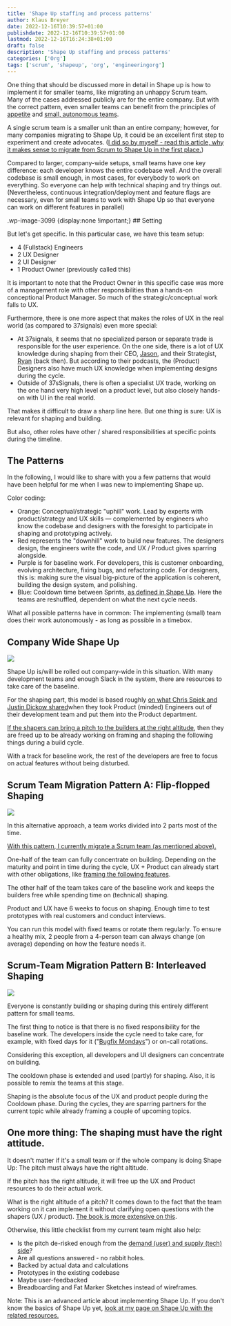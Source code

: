```yaml
---
title: 'Shape Up staffing and process patterns'
author: Klaus Breyer
date: 2022-12-16T10:39:57+01:00
publishdate: 2022-12-16T10:39:57+01:00
lastmod: 2022-12-16T16:24:38+01:00
draft: false
description: 'Shape Up staffing and process patterns'
categories: ['Org']
tags: ['scrum', 'shapeup', 'org', 'engineeringorg']
---
```



One thing that should be discussed more in detail in Shape up is how to implement it for smaller teams, like migrating an unhappy Scrum team. Many of the cases addressed publicly are for the entire company. But with the correct pattern, even smaller teams can benefit from the principles of [appetite](https://basecamp.com/shapeup/1.2-chapter-03#setting-the-appetite) and [small, autonomous teams](https://basecamp.com/shapeup/0.3-chapter-01#making-teams-responsible).

A single scrum team is a smaller unit than an entire company; however, for many companies migrating to Shape Up, it could be an excellent first step to experiment and create advocates. ([I did so by myself - read this article, why it makes sense to migrate from Scrum to Shape Up in the first place.](../20220923shape-up-track-for-scrum-or-how-to-experiment-with-the-process))

Compared to larger, company-wide setups, small teams have one key difference: each developer knows the entire codebase well. And the overall codebase is small enough, in most cases, for everybody to work on everything. So everyone can help with technical shaping and try things out. (Nevertheless, continuous integration/deployment and feature flags are necessary, even for small teams to work with Shape Up so that everyone can work on different features in parallel)
  <!-- wp:html --> .wp-image-3099 {display:none !important;} <!-- /wp:html --> ## Setting
But let's get specific. In this particular case, we have this team setup:

- 4 (Fullstack) Engineers
-  2 UX Designer
-  2 UI Designer
-  1 Product Owner (previously called this)


It is important to note that the Product Owner in this specific case was more of a management role with other responsibilities than a hands-on conceptional Product Manager. So much of the strategic/conceptual work falls to UX.

Furthermore, there is one more aspect that makes the roles of UX in the real world (as compared to 37signals) even more special:

- At 37signals, it seems that no specialized person or separate trade is responsible for the user experience. On the one side, there is a lot of UX knowledge during shaping from their CEO, [Jason](https://world.hey.com/jason), and their Strategist, [Ryan](https://feltpresence.com/) (back then). But according to their podcasts, the (Product) Designers also have much UX knowledge when implementing designs during the cycle.
- Outside of 37sSignals, there is often a specialist UX trade, working on the one hand very high level on a product level, but also closely hands-on with UI in the real world.


That makes it difficult to draw a sharp line here. But one thing is sure: UX is relevant for shaping and building.

But also, other roles have other / shared responsibilities at specific points during the timeline.
  ## The Patterns
In the following, I would like to share with you a few patterns that would have been helpful for me when I was new to implementing Shape up.

Color coding:

- Orange: Conceptual/strategic "uphill" work. Lead by experts with product/strategy and UX skills — complemented by engineers who know the codebase and designers with the foresight to participate in shaping and prototyping actively.
- Red represents the "downhill" work to build new features. The designers design, the engineers write the code, and UX / Product gives sparring alongside.
- Purple is for baseline work. For developers, this is customer onboarding, evolving architecture, fixing bugs, and refactoring code. For designers, this is: making sure the visual big-picture of the application is coherent, building the design system, and polishing.
- Blue: Cooldown time between Sprints, [as defined in Shape Up](https://basecamp.com/shapeup/2.2-chapter-08#cool-down). Here the teams are reshuffled, dependent on what the next cycle needs.


What all possible patterns have in common: The implementing (small) team does their work autonomously - as long as possible in a timebox.
  ## Company Wide Shape Up

![](2022-12-09-working-modes-company-wide.svg)

Shape Up is/will be rolled out company-wide in this situation. With many development teams and enough Slack in the system, there are resources to take care of the baseline.

For the shaping part, this model is based roughly [on what Chris Spiek and Justin Dickow shared](https://www.youtube.com/watch?v=cZF_zV2iby4)when they took Product (minded) Engineers out of their development team and put them into the Product department.

[If the shapers can bring a pitch to the builders at the right altitude](https://basecamp.com/shapeup/1.5-chapter-06), then they are freed up to be already working on framing and shaping the following things during a build cycle.

With a track for baseline work, the rest of the developers are free to focus on actual features without being disturbed.
  ## Scrum Team Migration Pattern A: Flip-flopped Shaping

  ![](2022-12-09-working-modes-flipflop.svg)

In this alternative approach, a team works divided into 2 parts most of the time.

[With this pattern, I currently migrate a Scrum team (as mentioned above).](../20220923shape-up-track-for-scrum-or-how-to-experiment-with-the-process)

One-half of the team can fully concentrate on building. Depending on the maturity and point in time during the cycle, UX + Product can already start with other obligations, like [framing the following features](https://world.hey.com/rjs/20-framing-2f64ddca).

The other half of the team takes care of the baseline work and keeps the builders free while spending time on (technical) shaping.

Product and UX have 6 weeks to focus on shaping. Enough time to test prototypes with real customers and conduct interviews.

You can run this model with fixed teams or rotate them regularly. To ensure a healthy mix, 2 people from a 4-person team can always change (on average) depending on how the feature needs it.
  ## Scrum-Team Migration Pattern B: Interleaved Shaping

  ![](2022-12-09-working-modes-interleaved.svg)

Everyone is constantly building or shaping during this entirely different pattern for small teams.

The first thing to notice is that there is no fixed responsibility for the baseline work. The developers inside the cycle need to take care, for example, with fixed days for it ("[Bugfix Mondays](https://www.youtube.com/watch?v=CtcSwlvIIuo)") or on-call rotations.

Considering this exception, all developers and UI designers can concentrate on building.

The cooldown phase is extended and used (partly) for shaping. Also, it is possible to remix the teams at this stage.

Shaping is the absolute focus of the UX and product people during the Cooldown phase. During the cycles, they are sparring partners for the current topic while already framing a couple of upcoming topics.
  ## One more thing: The shaping must have the right attitude.
It doesn't matter if it's a small team or if the whole company is doing Shape Up: The pitch must always have the right altitude.

If the pitch has the right altitude, it will free up the UX and Product resources to do their actual work.

What is the right altitude of a pitch? It comes down to the fact that the team working on it can implement it without clarifying open questions with the shapers (UX / product). [The book is more extensive on this](https://basecamp.com/shapeup/1.1-chapter-02).

Otherwise, this little checklist from my current team might also help:

- Is the pitch de-risked enough from the [demand (user) and supply (tech) side](https://therewiredgroup.com/what-do-we-mean-by-demand-side-and-supply-side/)?
- Are all questions answered - no rabbit holes.
- Backed by actual data and calculations
- Prototypes in the existing codebase
- Maybe user-feedbacked
- Breadboarding and Fat Marker Sketches instead of wireframes.


Note: This is an advanced article about implementing Shape Up. If you don't know the basics of Shape Up yet, [look at my page on Shape Up with the related resources.](../shape-up)


